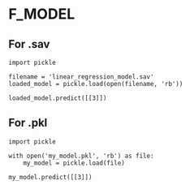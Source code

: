 # F_MODEL

## For .sav

```
import pickle

filename = 'linear_regression_model.sav'
loaded_model = pickle.load(open(filename, 'rb'))

loaded_model.predict([[3]])
```



## For .pkl

```
import pickle

with open('my_model.pkl', 'rb') as file:
    my_model = pickle.load(file)

my_model.predict([[3]])
```
